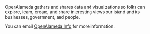 OpenAlameda gathers and shares data and visualizations so folks can explore, learn, create, and share interesting views our island and its businesses, government, and people.

You can email [OpenAlameda Info](mailto:info@openalameda.org) for more information.
